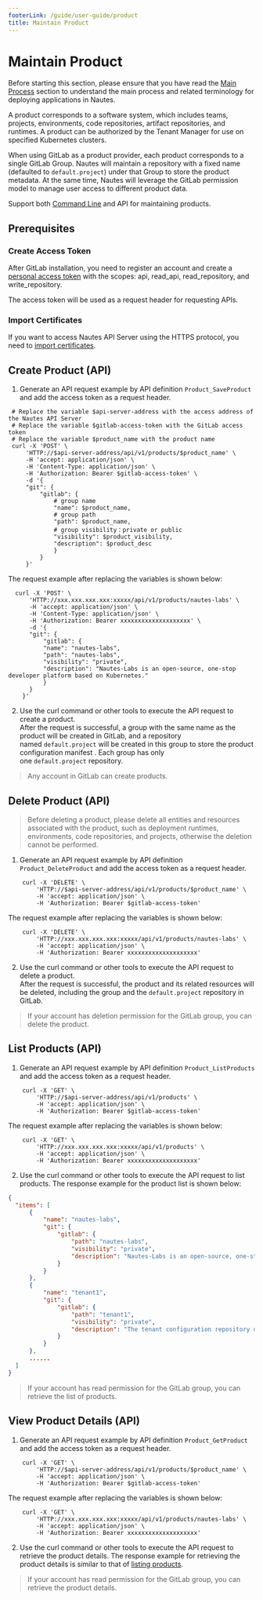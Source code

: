 ```yaml
---
footerLink: /guide/user-guide/product
title: Maintain Product
---
```


# Maintain Product 

Before starting this section, please ensure that you have read the  [Main Process](main-process.md) section to understand the main process and related terminology for deploying applications in Nautes.

A product corresponds to a software system, which includes teams, projects, environments, code repositories, artifact repositories, and runtimes. A product can be authorized by the Tenant Manager for use on specified Kubernetes clusters.

When using GitLab as a product provider, each product corresponds to a single GitLab Group. Nautes will maintain a repository with a fixed name (defaulted to `default.project`) under that Group to store the product metadata. At the same time, Nautes will leverage the GitLab permission model to manage user access to different product data.

Support both [Command Line](deploy-an-application.md#prepare-runtime-environment) and API for maintaining products.

## Prerequisites

### Create Access Token

After GitLab installation, you need to register an account and create a  [personal access token](https://docs.gitlab.com/ee/user/profile/personal_access_tokens.html) with the scopes: api, read_api, read_repository, and write_repository.

The access token will be used as a request header for requesting APIs.

### Import Certificates

If you want to access Nautes API Server using the HTTPS protocol,  you need to [import certificates](deploy-an-application.md#import-certificates).

## Create Product (API)
1. Generate an API request example by API definition `Product_SaveProduct` and add the access token as a request header.

  ```Shell
   # Replace the variable $api-server-address with the access address of the Nautes API Server
   # Replace the variable $gitlab-access-token with the GitLab access token
   # Replace the variable $product_name with the product name
   curl -X 'POST' \
       'HTTP://$api-server-address/api/v1/products/$product_name' \
       -H 'accept: application/json' \
       -H 'Content-Type: application/json' \
       -H 'Authorization: Bearer $gitlab-access-token' \
       -d '{
       "git": {
           "gitlab": {	
               # group name
               "name": $product_name,  
               # group path
               "path": $product_name,
               # group visibility：private or public
               "visibility": $product_visibility,
               "description": $product_desc
               }
           }
       }'
  ```
The request example after replacing the variables is shown below:  

  ```Shell
    curl -X 'POST' \
        'HTTP://xxx.xxx.xxx.xxx:xxxxx/api/v1/products/nautes-labs' \
        -H 'accept: application/json' \
        -H 'Content-Type: application/json' \
        -H 'Authorization: Bearer xxxxxxxxxxxxxxxxxxxx' \
        -d '{
        "git": {
            "gitlab": {
            "name": "nautes-labs",
            "path": "nautes-labs",
            "visibility": "private",
            "description": "Nautes-Labs is an open-source, one-stop developer platform based on Kubernetes."
        	}
        }
      }'
  ```

2. Use the curl command or other tools to execute the API request to create a product.    
    After the request is successful, a group with the same name as the product will be created in GitLab, and a repository named `default.project` will be created in this group to store the product configuration manifest . Each group has only one `default.project` repository.

> Any account in GitLab can create products.

## Delete Product (API)
> Before deleting a product, please delete all entities and resources associated with the product, such as deployment runtimes, environments, code repositories, and projects, otherwise the deletion cannot be performed.
1. Generate an API request example by API definition `Product_DeleteProduct` and add the access token as a request header.

```Shell
    curl -X 'DELETE' \
        'HTTP://$api-server-address/api/v1/products/$product_name' \
        -H 'accept: application/json' \
        -H 'Authorization: Bearer $gitlab-access-token' 
```
The request example after replacing the variables is shown below:  
```Shell
    curl -X 'DELETE' \
        'HTTP://xxx.xxx.xxx.xxx:xxxxx/api/v1/products/nautes-labs' \
        -H 'accept: application/json' \
        -H 'Authorization: Bearer xxxxxxxxxxxxxxxxxxxx'
```
2. Use the curl command or other tools to execute the API request to delete a product.    
After the request is successful, the product and its related resources will be deleted, including the group and the `default.project` repository in GitLab.

> If your account has deletion permission for the GitLab group, you can delete the product.



## List Products (API)
1. Generate an API request example by API definition `Product_ListProducts` and add the access token as a request header.
```Shell
    curl -X 'GET' \
        'HTTP://$api-server-address/api/v1/products' \
        -H 'accept: application/json' \
        -H 'Authorization: Bearer $gitlab-access-token' 
```
The request example after replacing the variables is shown below:  
```Shell
    curl -X 'GET' \
        'HTTP://xxx.xxx.xxx.xxx:xxxxx/api/v1/products' \
        -H 'accept: application/json' \
        -H 'Authorization: Bearer xxxxxxxxxxxxxxxxxxxx'
```
2. Use the curl command or other tools to execute the API request to list products. The response example for the product list is shown below:  

  ```json
  {
    "items": [
        {
            "name": "nautes-labs",
            "git": {
                "gitlab": {
                    "path": "nautes-labs",
                    "visibility": "private",
                    "description": "Nautes-Labs is an open-source, one-stop developer platform based on Kubernetes."
                }
            }
        },
        {
            "name": "tenant1",
            "git": {
                "gitlab": {
                    "path": "tenant1",
                    "visibility": "private",
                    "description": "The tenant configuration repository of the Nautes-Labs."
                }
            }
        },
        ......
    ]
  }
  ```

> If your account has read permission for the GitLab group, you can retrieve the list of products.

## View Product Details (API)
1. Generate an API request example by API definition `Product_GetProduct` and add the access token as a request header.

```Shell
    curl -X 'GET' \
        'HTTP://$api-server-address/api/v1/products/$product_name' \
        -H 'accept: application/json' \
        -H 'Authorization: Bearer $gitlab-access-token' 
```
The request example after replacing the variables is shown below:  

```Shell
    curl -X 'GET' \
        'HTTP://xxx.xxx.xxx.xxx:xxxxx/api/v1/products/nautes-labs' \
        -H 'accept: application/json' \
        -H 'Authorization: Bearer xxxxxxxxxxxxxxxxxxxx' 
```

2. Use the curl command or other tools to execute the API request to retrieve the product details. The response example for retrieving the product details is similar to that of [listing products](#list-products-api).

> If your account has read permission for the GitLab group, you can retrieve the product details.